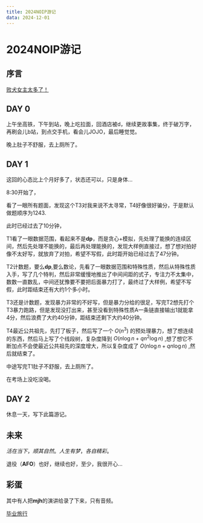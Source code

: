 ```yaml
---
title: 2024NOIP游记
data: 2024-12-01
---
```

# 2024NOIP游记

## 序言

[败犬女主太多了！](https://www.bilibili.com/video/BV1ty411B7pb/?spm_id_from=333.337.search-card.all.click&vd_source=99b0515e10ec479f642108c1a478e7f1)

## DAY 0

上午坐高铁，下午到站，晚上吃拉面，回酒店被d，继续更故事集，终于破万字，再刷会儿b站，到点交手机，看会儿JOJO，最后睡觉觉。

晚上肚子不舒服，去上厕所了。

## DAY 1

这回的心态比上个月好多了，状态还可以，只是身体…

8:30开始了，

看了一眼所有题面，发现这个T3对我来说不太寻常，T4好像很好骗分，于是默认做题顺序为1243.

此时已经过去了10分钟，

T1看了一眼数据范围，看起来不是**dp**，而是贪心+模拟，先处理了能换的连续区间，然后先处理不能换的，最后再处理能换的，发现大样例直接过，想了想对拍好像不太好写，就放弃了对拍，希望不写假，此时距开始已经过去了47分钟。

T2计数题，要么**dp**,要么数论，先看了一眼数据范围和特殊性质，然后从特殊性质入手，写了几个特判，然后非常缓慢地推出了中间间距的式子，专注力不太集中，数数一直数乱，中间还犹豫要不要把后面暴力打了，最终过了大样例，希望不写假，此时距结束还有大约1个多小时。

T3还是计数题，发现暴力非常的不好写，但是暴力分给的很足，写完T2想先打个T3暴力跑路，但是发现没打出来，甚至没看到特殊性质A一条链直接输出1就能拿4分，然后浪费了大约40分钟，距结束还剩下大约40分钟。

T4最近公共祖先，先打了板子，然后写了一个 $O(n^3)$ 的预处理暴力，想了想连续的东西，然后马上写了个线段树，复杂度降到 $O(n\log n+qn^2\log n)$ ,想了想它不断加点不会使最近公共祖先的深度增大，所以复杂度成了 $O(n\log n+qn \log n)$ ,然后就结束了。

中途写完T1肚子不舒服，去上厕所了。

在考场上没吃没喝。

## DAY 2

休息一天，写下此篇游记。

## 未来

$活在当下，顺其自然。人生有梦，各自精彩。$

退役（**AFO**）也好，继续也好，至少，我很开心…

## 彩蛋

其中有人把**mjh**的演讲给录了下来，只有音频。

[毕业旅行](https://www.bilibili.com/video/BV1Kj411g7Lu/)

